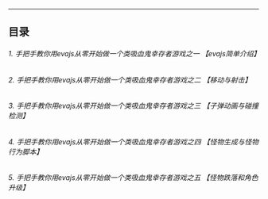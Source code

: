 
---
## 目录

###### 1. 手把手教你用evajs从零开始做一个类吸血鬼幸存者游戏之一 【evajs简单介绍】
###### 2. 手把手教你用evajs从零开始做一个类吸血鬼幸存者游戏之二 【移动与射击】
###### 3. 手把手教你用evajs从零开始做一个类吸血鬼幸存者游戏之三 【子弹动画与碰撞检测】
###### 4. 手把手教你用evajs从零开始做一个类吸血鬼幸存者游戏之四 【怪物生成与怪物行为脚本】
###### 5. 手把手教你用evajs从零开始做一个类吸血鬼幸存者游戏之五 【怪物跌落和角色升级】

